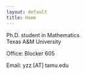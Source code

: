 ```yaml
---
layout: default
title: Home
---
```


Ph.D. student in Mathematics<br>
Texas A&M University

Office: Blocker 605

Email: yzz [AT] tamu.edu
